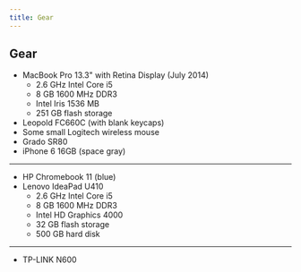 ```yaml
---
title: Gear
---
```


## Gear

- MacBook Pro 13.3" with Retina Display (July 2014)
  - 2.6 GHz Intel Core i5
  - 8 GB 1600 MHz DDR3
  - Intel Iris 1536 MB
  - 251 GB flash storage
- Leopold FC660C (with blank keycaps)
- Some small Logitech wireless mouse
- Grado SR80
- iPhone 6 16GB (space gray)

---

- HP Chromebook 11 (blue)
- Lenovo IdeaPad U410
  - 2.6 GHz Intel Core i5
  - 8 GB 1600 MHz DDR3
  - Intel HD Graphics 4000
  - 32 GB flash storage
  - 500 GB hard disk

---

- TP-LINK N600
